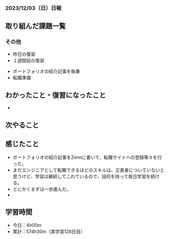 ### 2023/12/03（日）日報
## 取り組んだ課題一覧

<!-- ### 11_Ruby_on_Rails
  - 001.2_railsでECサイトを作る
    - RailsでECサイトを作る 
      - プロモーションコード機能　確認待ち -> LGTM! -->
<!-- ### 13_Javascript
  - JavaScript Primer - 迷わないための入門書 #jsprimer
    - 第27章 ~ 第32章　完了 -->
<!-- ### 14_React
  - [【Next.js13】最新バージョンのNext.js13をマイクロブログ構築しながら基礎と本質を学ぶ講座 Udemy](https://www.udemy.com/course/nextjs13_learning_with_microblog) -->

### その他
<!-- - ブログ執筆
  - [Rails 「Action Mailer × Gmail × Heroku」でメール送信機能を実装する](https://tatsuki-ju.hatenablog.com/entry/2023/11/06/122248) -->
<!-- - 模写コーディング
  - [作って学ぶコーディング学習サイト](https://code-step.com/)
    - [【入門編】recipemenu](https://github.com/imahoritatsuki/copyingCoding/tree/main/introductory-recipemenu/output) -->
<!-- - 関連書籍
  - [Good Code, Bad Code ～持続可能な開発のためのソフトウェアエンジニア的思考](https://amzn.asia/d/7NzMcZp) -->
<!-- - 関連記事・動画
  - [初心者プログラマが犯しがちな過ち25選](https://qiita.com/rana_kualu/items/379eefb3a40c6b44cb92) -->
- 昨日の復習
- １週間前の復習
<!-- - ポートフォリオサイトの作成
  - NotionAPiを使ってブログ記事を取得する -->
- ポートフォリオの紹介記事を執筆
- 転職準備

## わかったこと・復習になったこと
  <!-- - [Nextjs App Router におけるMiddlewareの基本](https://www.notion.so/Nextjs-App-Router-Middleware-c27539cabca8454d94d734d3fbbbcf32?pvs=4)（新） -->
  - 

## 次やること
  <!-- - 001.2_railsでECサイトを作る
    - RailsでECサイトを作る
  - 002_twitter_clone
    - Twitterクローンを作る
- 12_test
  - 002_RspecによるRailsテスト入門
  - 003_自動テスト
- 13_javascript
  - JavaScript Primer - 迷わないための入門書 #jsprimer
  - 課題:カレンダーをやる
  - 課題:ToDo Listをやる
- 14_React
  - 001_reactの公式チュートリアル
  - 001.1_モダンJavaScriptの基礎から始める挫折しないためのReact入門.
  - Reactに入門した人のためのもっとReactが楽しくなるステップアップコース完全版
  - 002_todo_list
  - 【Reactアプリ開発】3種類のReactアプリケーションを構築して、Reactの理解をさらに深めるステップアップ講座 | Udemy
  - ReactでTrelloクローンアプリケーションを作ってReactをマスターしよう！ | Udemy -->

## 感じたこと
- ポートフォリオの紹介記事をZennに書いて、転職サイトへの登録等々を行った。
- まだエンジニアとして転職できるほどのスキルは、正直身についていないと思うけど、学習は継続してこれているので、目的を持って毎日学習を続ける。
- とにかくまずは一歩進んだ。
- 

## 学習時間
- 今日：4h00m
- 累計：574h30m（実学習128日目）

